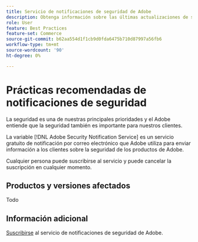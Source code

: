 ```yaml
---
title: Servicio de notificaciones de seguridad de Adobe
description: Obtenga información sobre las últimas actualizaciones de seguridad sobre los productos de Adobe.
role: User
feature: Best Practices
feature-set: Commerce
source-git-commit: b62aa554d1f1cb9d0fda6475b710d87997a56fb6
workflow-type: tm+mt
source-wordcount: '90'
ht-degree: 0%

---
```



# Prácticas recomendadas de notificaciones de seguridad

La seguridad es una de nuestras principales prioridades y el Adobe entiende que la seguridad también es importante para nuestros clientes.

La variable [!DNL Adobe Security Notification Service] es un servicio gratuito de notificación por correo electrónico que Adobe utiliza para enviar información a los clientes sobre la seguridad de los productos de Adobe.

Cualquier persona puede suscribirse al servicio y puede cancelar la suscripción en cualquier momento.

## Productos y versiones afectados

Todo

## Información adicional

[Suscribirse](https://www.adobe.com/subscription/adbeSecurityNotifications.html) al servicio de notificaciones de seguridad de Adobe.
